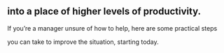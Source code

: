 ## into a place of higher levels of productivity.

If you’re a manager unsure of how to help, here are some practical steps

you can take to improve the situation, starting today.